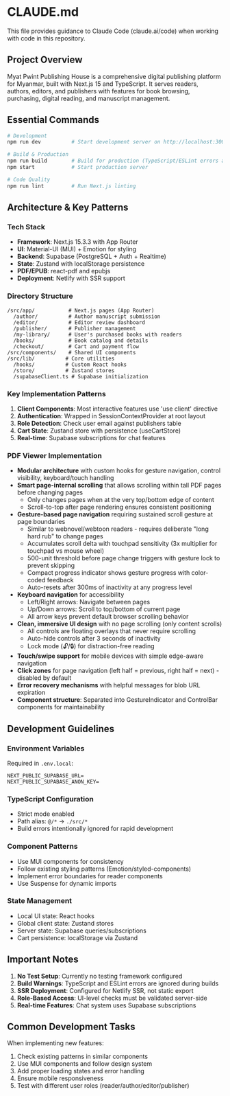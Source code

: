 # CLAUDE.md

This file provides guidance to Claude Code (claude.ai/code) when working with code in this repository.

## Project Overview

Myat Pwint Publishing House is a comprehensive digital publishing platform for Myanmar, built with Next.js 15 and TypeScript. It serves readers, authors, editors, and publishers with features for book browsing, purchasing, digital reading, and manuscript management.

## Essential Commands

```bash
# Development
npm run dev          # Start development server on http://localhost:3000

# Build & Production
npm run build        # Build for production (TypeScript/ESLint errors are ignored)
npm start            # Start production server

# Code Quality
npm run lint         # Run Next.js linting
```

## Architecture & Key Patterns

### Tech Stack
- **Framework**: Next.js 15.3.3 with App Router
- **UI**: Material-UI (MUI) + Emotion for styling
- **Backend**: Supabase (PostgreSQL + Auth + Realtime)
- **State**: Zustand with localStorage persistence
- **PDF/EPUB**: react-pdf and epubjs
- **Deployment**: Netlify with SSR support

### Directory Structure
```
/src/app/           # Next.js pages (App Router)
  /author/          # Author manuscript submission
  /editor/          # Editor review dashboard
  /publisher/       # Publisher management
  /my-library/      # User's purchased books with readers
  /books/           # Book catalog and details
  /checkout/        # Cart and payment flow
/src/components/    # Shared UI components
/src/lib/          # Core utilities
  /hooks/          # Custom React hooks
  /store/          # Zustand stores
  /supabaseClient.ts # Supabase initialization
```

### Key Implementation Patterns

1. **Client Components**: Most interactive features use 'use client' directive
2. **Authentication**: Wrapped in SessionContextProvider at root layout
3. **Role Detection**: Check user email against publishers table
4. **Cart State**: Zustand store with persistence (useCartStore)
5. **Real-time**: Supabase subscriptions for chat features

### PDF Viewer Implementation
- **Modular architecture** with custom hooks for gesture navigation, control visibility, keyboard/touch handling
- **Smart page-internal scrolling** that allows scrolling within tall PDF pages before changing pages
  - Only changes pages when at the very top/bottom edge of content
  - Scroll-to-top after page rendering ensures consistent positioning
- **Gesture-based page navigation** requiring sustained scroll gesture at page boundaries
  - Similar to webnovel/webtoon readers - requires deliberate "long hard rub" to change pages
  - Accumulates scroll delta with touchpad sensitivity (3x multiplier for touchpad vs mouse wheel)
  - 500-unit threshold before page change triggers with gesture lock to prevent skipping
  - Compact progress indicator shows gesture progress with color-coded feedback
  - Auto-resets after 300ms of inactivity at any progress level
- **Keyboard navigation** for accessibility
  - Left/Right arrows: Navigate between pages
  - Up/Down arrows: Scroll to top/bottom of current page
  - All arrow keys prevent default browser scrolling behavior
- **Clean, immersive UI design** with no page scrolling (only content scrolls)
  - All controls are floating overlays that never require scrolling
  - Auto-hide controls after 3 seconds of inactivity
  - Lock mode (🔓/🔒) for distraction-free reading
- **Touch/swipe support** for mobile devices with simple edge-aware navigation
- **Click zones** for page navigation (left half = previous, right half = next) - disabled by default
- **Error recovery mechanisms** with helpful messages for blob URL expiration
- **Component structure**: Separated into GestureIndicator and ControlBar components for maintainability

## Development Guidelines

### Environment Variables
Required in `.env.local`:
```
NEXT_PUBLIC_SUPABASE_URL=
NEXT_PUBLIC_SUPABASE_ANON_KEY=
```

### TypeScript Configuration
- Strict mode enabled
- Path alias: `@/*` → `./src/*`
- Build errors intentionally ignored for rapid development

### Component Patterns
- Use MUI components for consistency
- Follow existing styling patterns (Emotion/styled-components)
- Implement error boundaries for reader components
- Use Suspense for dynamic imports

### State Management
- Local UI state: React hooks
- Global client state: Zustand stores
- Server state: Supabase queries/subscriptions
- Cart persistence: localStorage via Zustand

## Important Notes

1. **No Test Setup**: Currently no testing framework configured
2. **Build Warnings**: TypeScript and ESLint errors are ignored during builds
3. **SSR Deployment**: Configured for Netlify SSR, not static export
4. **Role-Based Access**: UI-level checks must be validated server-side
5. **Real-time Features**: Chat system uses Supabase subscriptions

## Common Development Tasks

When implementing new features:
1. Check existing patterns in similar components
2. Use MUI components and follow design system
3. Add proper loading states and error handling
4. Ensure mobile responsiveness
5. Test with different user roles (reader/author/editor/publisher)